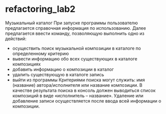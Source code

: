 # refactoring_lab2
Музыкальный каталог
При запуске программы пользователю предлагается справочная информация по использованию. Далее
предлагается ввести команду, позволяющую выполнить одно из действий:
- осуществить поиск музыкальной композиции в каталоге по определенному критерию
- вывести информацию обо всех существующих в каталоге композициях
- добавить информацию о композиции в каталог
- удалить существующую в каталоге запись
- выйти из программы
Критериями поиска могут служить: имя (название) автора/исполнителя или название композиции. В качестве
результата поиска в консоль должен выводиться список композиций в виде «исполнитель – название».
Удаление или добавление записи осуществляется после ввода всей информации о композиции.
